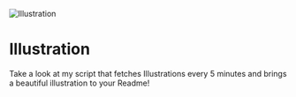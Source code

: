 ![Illustration](https://i.redd.it/56n5np3z69qb1.png?width=100&height=100)

# Illustration
Take a look at my script that fetches Illustrations every 5 minutes and brings a beautiful illustration to your Readme!